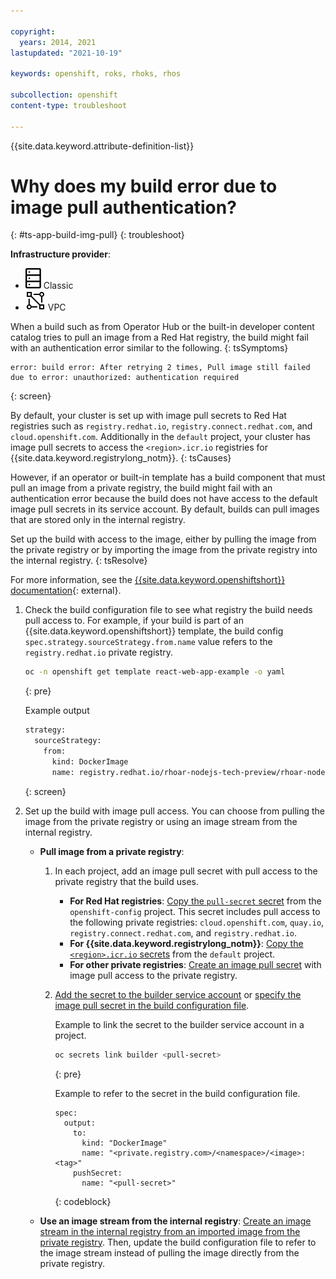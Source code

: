 ```yaml
---

copyright:
  years: 2014, 2021
lastupdated: "2021-10-19"

keywords: openshift, roks, rhoks, rhos

subcollection: openshift
content-type: troubleshoot

---
```


{{site.data.keyword.attribute-definition-list}}

# Why does my build error due to image pull authentication?
{: #ts-app-build-img-pull}
{: troubleshoot}

**Infrastructure provider**:
* ![Classic infrastructure provider icon.](images/icon-classic-2.svg) Classic
* ![VPC infrastructure provider icon.](images/icon-vpc-2.svg) VPC


When a build such as from Operator Hub or the built-in developer content catalog tries to pull an image from a Red Hat registry, the build might fail with an authentication error similar to the following.
{: tsSymptoms}

```
error: build error: After retrying 2 times, Pull image still failed due to error: unauthorized: authentication required
```
{: screen}


By default, your cluster is set up with image pull secrets to Red Hat registries such as `registry.redhat.io`, `registry.connect.redhat.com`, and `cloud.openshift.com`. Additionally in the `default` project, your cluster has image pull secrets to access the `<region>.icr.io` registries for {{site.data.keyword.registrylong_notm}}.
{: tsCauses}

However, if an operator or built-in template has a build component that must pull an image from a private registry, the build might fail with an authentication error because the build does not have access to the default image pull secrets in its service account. By default, builds can pull images that are stored only in the internal registry.


Set up the build with access to the image, either by pulling the image from the private registry or by importing the image from the private registry into the internal registry.
{: tsResolve} 

For more information, see the [{{site.data.keyword.openshiftshort}} documentation](http://docs.openshift.com/container-platform/4.7/cicd/builds/creating-build-inputs.html){: external}.

1. Check the build configuration file to see what registry the build needs pull access to. For example, if your build is part of an {{site.data.keyword.openshiftshort}} template, the build config `spec.strategy.sourceStrategy.from.name` value refers to the `registry.redhat.io` private registry.
    ```sh
    oc -n openshift get template react-web-app-example -o yaml
    ```
    {: pre}

    Example output

    ```sh
    strategy:
      sourceStrategy:
        from:
          kind: DockerImage
          name: registry.redhat.io/rhoar-nodejs-tech-preview/rhoar-nodejs-10-webapp
    ```
    {: screen}

2. Set up the build with image pull access. You can choose from pulling the image from the private registry or using an image stream from the internal registry.
    *   **Pull image from a private registry**:
        1. In each project, add an image pull secret with pull access to the private registry that the build uses.    
            *  **For Red Hat registries**: [Copy the `pull-secret` secret](/docs/openshift?topic=openshift-registry#copy_imagePullSecret) from the `openshift-config` project. This secret includes pull access to the following private registries: `cloud.openshift.com`, `quay.io`, `registry.connect.redhat.com`, and `registry.redhat.io`.
            *  **For {{site.data.keyword.registrylong_notm}}**: [Copy the `<region>.icr.io` secrets](/docs/openshift?topic=openshift-registry#copy_imagePullSecret) from the `default` project.
            *  **For other private registries**: [Create an image pull secret](/docs/openshift?topic=openshift-registry#private_images) with image pull access to the private registry.
        2. [Add the secret to the builder service account](/docs/openshift?topic=openshift-registry#store_imagePullSecret) or [specify the image pull secret in the build configuration file](/docs/openshift?topic=openshift-images#pod_imagePullSecret).

            Example to link the secret to the builder service account in a project.
            ```sh
            oc secrets link builder <pull-secret>
            ```
            {: pre}

            Example to refer to the secret in the build configuration file.
            ```
            spec:
              output:
                to:
                  kind: "DockerImage"
                  name: "<private.registry.com>/<namespace>/<image>:<tag>"
                pushSecret:
                  name: "<pull-secret>"
            ```
            {: codeblock}

    * **Use an image stream from the internal registry**: [Create an image stream in the internal registry from an imported image from the private registry](/docs/openshift?topic=openshift-registry#imagestream_registry). Then, update the build configuration file to refer to the image stream instead of pulling the image directly from the private registry.






